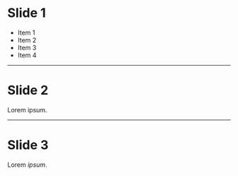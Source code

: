# Slide 1

* Item 1
* Item 2
* Item 3
* Item 4

---

# Slide 2

Lorem ipsum.

---

# Slide 3

Lorem _ipsum_.
